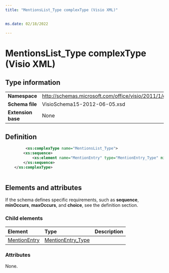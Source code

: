 ```yaml
---
title: "MentionsList_Type complexType (Visio XML)"
 

ms.date: 02/18/2022

---
```


# MentionsList_Type complexType (Visio XML)

## Type information

|||
|:-----|:-----|
|**Namespace** <br/> |http://schemas.microsoft.com/office/visio/2011/1/core  <br/> |
|**Schema file** <br/> |VisioSchema15-2012-06-05.xsd  <br/> |
|**Extension base** <br/> |None  <br/> |
   
## Definition

```XML
         <xs:complexType name="MentionsList_Type">
		<xs:sequence>
			<xs:element name="MentionEntry" type="MentionEntry_Type" minOccurs="0" maxOccurs="unbounded" />
		</xs:sequence>
	</xs:complexType>
      
```

## Elements and attributes

If the schema defines specific requirements, such as **sequence**, **minOccurs**, **maxOccurs**, and **choice**, see the definition section. 
  
### Child elements

|**Element**|**Type**|**Description**|
|:-----|:-----|:-----|
|[MentionEntry](mentionentry-element-mentionslist_type-complextypevisio-xml.md) <br/> |[MentionEntry_Type](mentionentry_type-complextypevisio-xml.md) <br/> ||
   
### Attributes

None.
  

